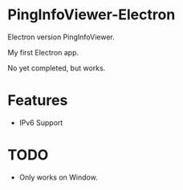 # PingInfoViewer-Electron

Electron version PingInfoViewer.

My first Electron app.

No yet completed, but works.

# Features

- IPv6 Support

# TODO

- Only works on Window.
